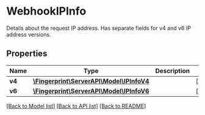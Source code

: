 # WebhookIPInfo
Details about the request IP address. Has separate fields for v4 and v6 IP address versions.


## Properties
Name | Type | Description | Notes
------------ | ------------- | ------------- | -------------
**v4** | [**\Fingerprint\ServerAPI\Model\IPInfoV4**](IPInfoV4.md) |  | [optional] 
**v6** | [**\Fingerprint\ServerAPI\Model\IPInfoV6**](IPInfoV6.md) |  | [optional] 

[[Back to Model list]](../../README.md#documentation-for-models) [[Back to API list]](../../README.md#documentation-for-api-endpoints) [[Back to README]](../../README.md)

